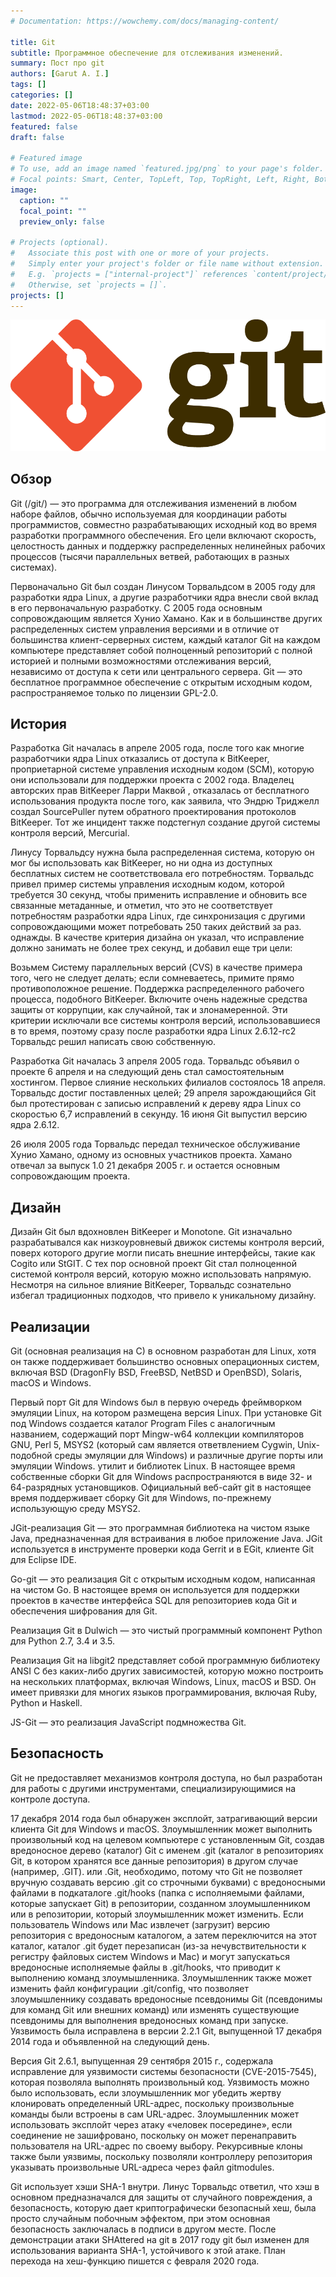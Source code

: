 ```yaml
---
# Documentation: https://wowchemy.com/docs/managing-content/

title: Git
subtitle: Программное обеспечение для отслеживания изменений.
summary: Пост про git
authors: [Garut A. I.]
tags: []
categories: []
date: 2022-05-06T18:48:37+03:00
lastmod: 2022-05-06T18:48:37+03:00
featured: false
draft: false

# Featured image
# To use, add an image named `featured.jpg/png` to your page's folder.
# Focal points: Smart, Center, TopLeft, Top, TopRight, Left, Right, BottomLeft, Bottom, BottomRight.
image:
  caption: ""
  focal_point: ""
  preview_only: false

# Projects (optional).
#   Associate this post with one or more of your projects.
#   Simply enter your project's folder or file name without extension.
#   E.g. `projects = ["internal-project"]` references `content/project/deep-learning/index.md`.
#   Otherwise, set `projects = []`.
projects: []
---
```


![Git_Logo](Git-Logo-2Color.png)

## Обзор

Git (/git/) — это программа для отслеживания изменений в любом наборе файлов, обычно используемая для координации работы программистов, совместно разрабатывающих исходный код во время разработки программного обеспечения. Его цели включают скорость, целостность данных и поддержку распределенных нелинейных рабочих процессов (тысячи параллельных ветвей, работающих в разных системах).

Первоначально Git был создан Линусом Торвальдсом в 2005 году для разработки ядра Linux, а другие разработчики ядра внесли свой вклад в его первоначальную разработку. С 2005 года основным сопровождающим является Хунио Хамано. Как и в большинстве других распределенных систем управления версиями и в отличие от большинства клиент-серверных систем, каждый каталог Git на каждом компьютере представляет собой полноценный репозиторий с полной историей и полными возможностями отслеживания версий, независимо от доступа к сети или центрального сервера. Git — это бесплатное программное обеспечение с открытым исходным кодом, распространяемое только по лицензии GPL-2.0.

## История

Разработка Git началась в апреле 2005 года, после того как многие разработчики ядра Linux отказались от доступа к BitKeeper, проприетарной системе управления исходным кодом (SCM), которую они использовали для поддержки проекта с 2002 года. Владелец авторских прав BitKeeper Ларри Маквой , отказалась от бесплатного использования продукта после того, как заявила, что Эндрю Триджелл создал SourcePuller путем обратного проектирования протоколов BitKeeper. Тот же инцидент также подстегнул создание другой системы контроля версий, Mercurial.

Линусу Торвальдсу нужна была распределенная система, которую он мог бы использовать как BitKeeper, но ни одна из доступных бесплатных систем не соответствовала его потребностям. Торвальдс привел пример системы управления исходным кодом, которой требуется 30 секунд, чтобы применить исправление и обновить все связанные метаданные, и отметил, что это не соответствует потребностям разработки ядра Linux, где синхронизация с другими сопровождающими может потребовать 250 таких действий за раз. однажды. В качестве критерия дизайна он указал, что исправление должно занимать не более трех секунд, и добавил еще три цели:

Возьмем Систему параллельных версий (CVS) в качестве примера того, чего не следует делать; если сомневаетесь, примите прямо противоположное решение.
Поддержка распределенного рабочего процесса, подобного BitKeeper.
Включите очень надежные средства защиты от коррупции, как случайной, так и злонамеренной.
Эти критерии исключали все системы контроля версий, использовавшиеся в то время, поэтому сразу после разработки ядра Linux 2.6.12-rc2 Торвальдс решил написать свою собственную.


Разработка Git началась 3 апреля 2005 года. Торвальдс объявил о проекте 6 апреля и на следующий день стал самостоятельным хостингом. Первое слияние нескольких филиалов состоялось 18 апреля. Торвальдс достиг поставленных целей; 29 апреля зарождающийся Git был протестирован с записью исправлений к дереву ядра Linux со скоростью 6,7 исправлений в секунду. 16 июня Git выпустил версию ядра 2.6.12.


26 июля 2005 года Торвальдс передал техническое обслуживание Хунио Хамано, одному из основных участников проекта. Хамано отвечал за выпуск 1.0 21 декабря 2005 г. и остается основным сопровождающим проекта.

## Дизайн

Дизайн Git был вдохновлен BitKeeper и Monotone. Git изначально разрабатывался как низкоуровневый движок системы контроля версий, поверх которого другие могли писать внешние интерфейсы, такие как Cogito или StGIT. С тех пор основной проект Git стал полноценной системой контроля версий, которую можно использовать напрямую. Несмотря на сильное влияние BitKeeper, Торвальдс сознательно избегал традиционных подходов, что привело к уникальному дизайну.

## Реализации

Git (основная реализация на C) в основном разработан для Linux, хотя он также поддерживает большинство основных операционных систем, включая BSD (DragonFly BSD, FreeBSD, NetBSD и OpenBSD), Solaris, macOS и Windows.

Первый порт Git для Windows был в первую очередь фреймворком эмуляции Linux, на котором размещена версия Linux. При установке Git под Windows создается каталог Program Files с аналогичным названием, содержащий порт Mingw-w64 коллекции компиляторов GNU, Perl 5, MSYS2 (который сам является ответвлением Cygwin, Unix-подобной среды эмуляции для Windows) и различные другие порты или эмуляции Windows. утилит и библиотек Linux. В настоящее время собственные сборки Git для Windows распространяются в виде 32- и 64-разрядных установщиков. Официальный веб-сайт git в настоящее время поддерживает сборку Git для Windows, по-прежнему использующую среду MSYS2.

JGit-реализация Git — это программная библиотека на чистом языке Java, предназначенная для встраивания в любое приложение Java. JGit используется в инструменте проверки кода Gerrit и в EGit, клиенте Git для Eclipse IDE.


Go-git — это реализация Git с открытым исходным кодом, написанная на чистом Go. В настоящее время он используется для поддержки проектов в качестве интерфейса SQL для репозиториев кода Git и обеспечения шифрования для Git.


Реализация Git в Dulwich — это чистый программный компонент Python для Python 2.7, 3.4 и 3.5.


Реализация Git на libgit2 представляет собой программную библиотеку ANSI C без каких-либо других зависимостей, которую можно построить на нескольких платформах, включая Windows, Linux, macOS и BSD. Он имеет привязки для многих языков программирования, включая Ruby, Python и Haskell.


JS-Git — это реализация JavaScript подмножества Git.

## Безопасность

Git не предоставляет механизмов контроля доступа, но был разработан для работы с другими инструментами, специализирующимися на контроле доступа.

17 декабря 2014 года был обнаружен эксплойт, затрагивающий версии клиента Git для Windows и macOS. Злоумышленник может выполнить произвольный код на целевом компьютере с установленным Git, создав вредоносное дерево (каталог) Git с именем .git (каталог в репозиториях Git, в котором хранятся все данные репозитория) в другом случае (например, .GIT). или .Git, необходимо, потому что Git не позволяет вручную создавать версию .git со строчными буквами) с вредоносными файлами в подкаталоге .git/hooks (папка с исполняемыми файлами, которые запускает Git) в репозитории, созданном злоумышленником или в репозитории, который злоумышленник может изменить. Если пользователь Windows или Mac извлечет (загрузит) версию репозитория с вредоносным каталогом, а затем переключится на этот каталог, каталог .git будет перезаписан (из-за нечувствительности к регистру файловых систем Windows и Mac) и могут запускаться вредоносные исполняемые файлы в .git/hooks, что приводит к выполнению команд злоумышленника. Злоумышленник также может изменить файл конфигурации .git/config, что позволяет злоумышленнику создавать вредоносные псевдонимы Git (псевдонимы для команд Git или внешних команд) или изменять существующие псевдонимы для выполнения вредоносных команд при запуске. Уязвимость была исправлена ​​в версии 2.2.1 Git, выпущенной 17 декабря 2014 года и объявленной на следующий день.

Версия Git 2.6.1, выпущенная 29 сентября 2015 г., содержала исправление для уязвимости системы безопасности (CVE-2015-7545), которая позволяла выполнять произвольный код. Уязвимость можно было использовать, если злоумышленник мог убедить жертву клонировать определенный URL-адрес, поскольку произвольные команды были встроены в сам URL-адрес. Злоумышленник может использовать эксплойт через атаку «человек посередине», если соединение не зашифровано, поскольку он может перенаправить пользователя на URL-адрес по своему выбору. Рекурсивные клоны также были уязвимы, поскольку позволяли контроллеру репозитория указывать произвольные URL-адреса через файл gitmodules.

Git использует хэши SHA-1 внутри. Линус Торвальдс ответил, что хэш в основном предназначался для защиты от случайного повреждения, а безопасность, которую дает криптографически безопасный хеш, была просто случайным побочным эффектом, при этом основная безопасность заключалась в подписи в другом месте. После демонстрации атаки SHAttered на git в 2017 году git был изменен для использования варианта SHA-1, устойчивого к этой атаке. План перехода на хеш-функцию пишется с февраля 2020 года.